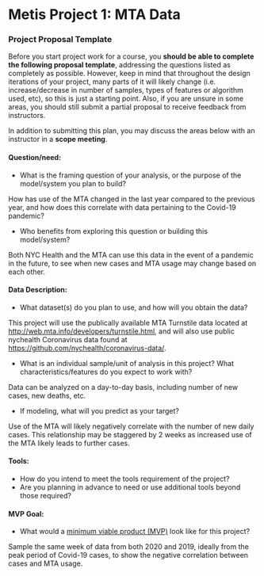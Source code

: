 # Metis Project 1: MTA Data

### Project Proposal Template

Before you start project work for a course, you **should be able to complete the following proposal template**, addressing the questions listed as completely as possible. 
However, keep in mind that throughout the design iterations of your project, many parts of it will likely change 
(i.e. increase/decrease in number of samples, types of features or algorithm used, etc), so this is just a starting point.
Also, if you are unsure in some areas, you should still submit a partial proposal to receive feedback from instructors. 

In addition to submitting this plan, you may discuss the areas below with an instructor in a **scope meeting**.

#### Question/need:
* What is the framing question of your analysis, or the purpose of the model/system you plan to build? 

How has use of the MTA changed in the last year compared to the previous year, and how does this correlate with data pertaining to the Covid-19 pandemic?

* Who benefits from exploring this question or building this model/system?

Both NYC Health and the MTA can use this data in the event of a pandemic in the future, to see when new cases and MTA usage may change based on each other.

#### Data Description:
* What dataset(s) do you plan to use, and how will you obtain the data?

This project will use the publically available MTA Turnstile data located at http://web.mta.info/developers/turnstile.html,
and will also use public nychealth Coronavirus data found at https://github.com/nychealth/coronavirus-data/.

* What is an individual sample/unit of analysis in this project? What characteristics/features do you expect to work with? 

Data can be analyzed on a day-to-day basis, including number of new cases, new deaths, etc.

* If modeling, what will you predict as your target?

Use of the MTA will likely negatively correlate with the number of new daily cases. This relationship may be staggered by 2 weeks as increased use of the MTA likely leads to further cases.

#### Tools:
* How do you intend to meet the tools requirement of the project? 
* Are you planning in advance to need or use additional tools beyond those required?

#### MVP Goal:
* What would a [minimum viable product (MVP)](./mvp.md) look like for this project?

Sample the same week of data from both 2020 and 2019, ideally from the peak period of Covid-19 cases, to show the negative correlation between cases and MTA usage.
